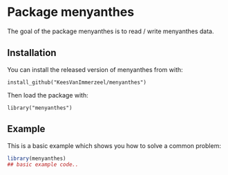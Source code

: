 
# Package menyanthes

<!-- badges: start -->
<!-- badges: end -->

The goal of the package menyanthes is to read / write menyanthes data. 

## Installation

You can install the released version of menyanthes from with:


`install_github("KeesVanImmerzeel/menyanthes")`

Then load the package with:

`library("menyanthes")` 

## Example

This is a basic example which shows you how to solve a common problem:

``` r
library(menyanthes)
## basic example code..
```

